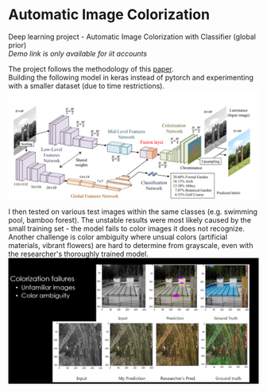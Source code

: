 # Automatic Image Colorization
Deep learning project - Automatic Image Colorization with Classifier (global prior)  
*Demo link is only available for iit accounts*  

The project follows the methodology of this [paper](http://iizuka.cs.tsukuba.ac.jp/projects/colorization/data/colorization_sig2016.pdf).  
Building the following model in keras instead of pytorch and experimenting with a smaller dataset (due to time restrictions).  
![model](model.png)  

I then tested on various test images within the same classes (e.g. swimming pool, bamboo forest). The unstable results were most likely caused by the small training set - the model fails to color images it does not recognize. Another challenge is color ambiguity where unsual colors (artificial materials, vibrant flowers) are hard to determine from grayscale, even with the researcher's thoroughly trained model.  
![compare](compare_results.png)
